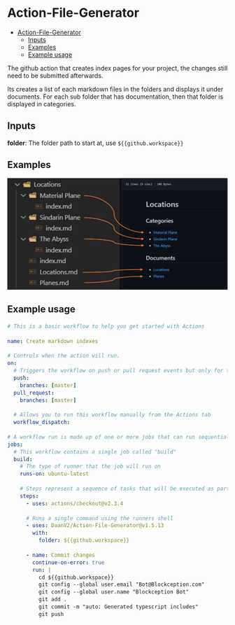 # Action-File-Generator

- [Action-File-Generator](#action-file-generator)
  - [Inputs](#inputs)
  - [Examples](#examples)
  - [Example usage](#example-usage)

The github action that creates index pages for your project, the changes still need to be submitted afterwards.

Its creates a list of each markdown files in the folders and displays it under documents. For each sub folder that has documentation, then that folder is displayed in categories.

## Inputs

**folder**: The folder path to start at, use `${{github.workspace}}`

## Examples

![example](https://raw.githubusercontent.com/DaanV2/Action-File-Generator/main/assets/example.PNG)

## Example usage

```yml
# This is a basic workflow to help you get started with Actions

name: Create markdown indexes

# Controls when the action will run.
on:
  # Triggers the workflow on push or pull request events but only for the master branch
  push:
    branches: [master]
  pull_request:
    branches: [master]

  # Allows you to run this workflow manually from the Actions tab
  workflow_dispatch:

# A workflow run is made up of one or more jobs that can run sequentially or in parallel
jobs:
  # This workflow contains a single job called "build"
  build:
    # The type of runner that the job will run on
    runs-on: ubuntu-latest

    # Steps represent a sequence of tasks that will be executed as part of the job
    steps:
      - uses: actions/checkout@v2.3.4

      # Runs a single command using the runners shell
      - uses: DaanV2/Action-File-Generator@v1.5.13
        with:
          folder: ${{github.workspace}}

      - name: Commit changes
        continue-on-error: true
        run: |
          cd ${{github.workspace}}
          git config --global user.email "Bot@Blockception.com"
          git config --global user.name "Blockception Bot"
          git add .
          git commit -m "auto: Generated typescript includes"
          git push
```
